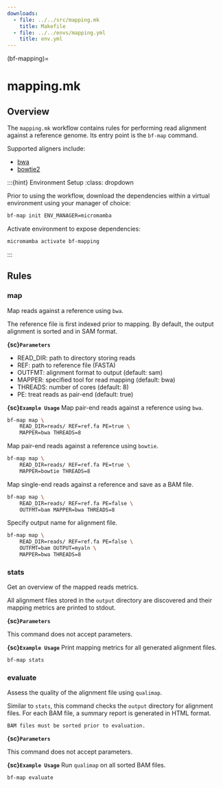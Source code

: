 ```yaml
---
downloads:
  - file: ../../src/mapping.mk
    title: Makefile
  - file: ../../envs/mapping.yml
    title: env.yml
---
```


(bf-mapping)=
# mapping.mk

## Overview

The `mapping.mk` workflow contains rules for performing read alignment against a reference genome. Its entry point is the `bf-map` command.

Supported aligners include:

- [bwa](https://github.com/lh3/bwa)
- [bowtie2](https://github.com/BenLangmead/bowtie2)

:::{hint} Environment Setup
:class: dropdown

Prior to using the workflow, download the dependencies within a virtual environment using your manager of choice:

```bash
bf-map init ENV_MANAGER=micromamba
```

Activate environment to expose dependencies:
```bash
micromamba activate bf-mapping
```
:::

## Rules

### map

Map reads against a reference using `bwa`. 

The reference file is first indexed prior to mapping. By default, the output alignment is sorted and in SAM format.

**{sc}`Parameters`**

- READ_DIR: path to directory storing reads
- REF: path to reference file (FASTA)
- OUTFMT: alignment format to output (default: sam)
- MAPPER: specified tool for read mapping (default: bwa)
- THREADS: number of cores (default: 8)
- PE: treat reads as pair-end (default: true)

**{sc}`Example Usage`**
Map pair-end reads against a reference using `bwa`.
```bash
bf-map map \
    READ_DIR=reads/ REF=ref.fa PE=true \
    MAPPER=bwa THREADS=8
```

Map pair-end reads against a reference using `bowtie`.
```bash
bf-map map \
    READ_DIR=reads/ REF=ref.fa PE=true \
    MAPPER=bowtie THREADS=8
```

Map single-end reads against a reference and save as a BAM file.
```bash
bf-map map \
    READ_DIR=reads/ REF=ref.fa PE=false \
    OUTFMT=bam MAPPER=bwa THREADS=8
```

Specify output name for alignment file.
```bash
bf-map map \
    READ_DIR=reads/ REF=ref.fa PE=false \
    OUTFMT=bam OUTPUT=myaln \
    MAPPER=bwa THREADS=8
```

### stats

Get an overview of the mapped reads metrics.

All alignment files stored in the `output` directory are discovered and their mapping metrics are printed to stdout.

**{sc}`Parameters`**

This command does not accept parameters.

**{sc}`Example Usage`**
Print mapping metrics for all generated alignment files.
```bash
bf-map stats
```

### evaluate

Assess the quality of the alignment file using `qualimap`.

Similar to `stats`, this command checks the `output` directory for alignment files. For each BAM file, a summary report is generated in HTML format.

```{note}
BAM files must be sorted prior to evaluation.
```

**{sc}`Parameters`**

This command does not accept parameters.

**{sc}`Example Usage`**
Run `qualimap` on all sorted BAM files.
```bash
bf-map evaluate
```
